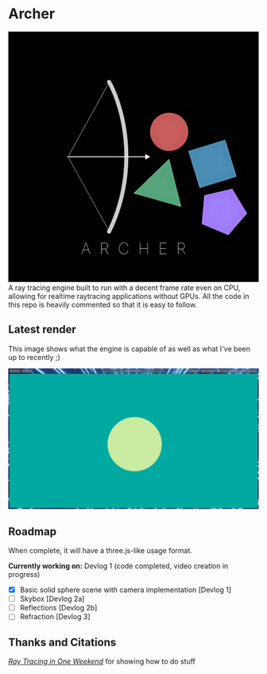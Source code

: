 # Archer
![Archer Logo](ArcherLogo.png)
A ray tracing engine built to run with a decent frame rate even on CPU, allowing for realtime raytracing applications without GPUs.
All the code in this repo is heavily commented so that it is easy to follow.

## Latest render
This image shows what the engine is capable of as well as what I've been up to recently ;)

![Latest render](render.png)

## Roadmap
When complete, it will have a three.js-like usage format.

__Currently working on:__ Devlog 1 (code completed, video creation in progress)

- [x] Basic solid sphere scene with camera implementation [Devlog 1]
- [ ] Skybox [Devlog 2a]
- [ ] Reflections [Devlog 2b]
- [ ] Refraction [Devlog 3]

## Thanks and Citations
[_Ray Tracing in One Weekend_](https://raytracing.github.io/books/RayTracingInOneWeekend.html) for showing how to do stuff
